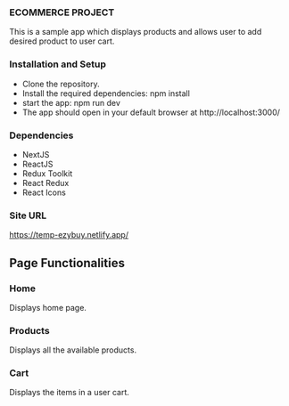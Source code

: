 ### ECOMMERCE PROJECT
This is a sample app which displays products and allows user to add desired product to user cart.

### Installation and Setup
- Clone the repository.
- Install the required dependencies: npm install
- start the app: npm run dev
- The app should open in your default browser at http://localhost:3000/

### Dependencies
- NextJS
- ReactJS
- Redux Toolkit
- React Redux
- React Icons

### Site URL
https://temp-ezybuy.netlify.app/

## Page Functionalities
### Home
Displays home page.
### Products
Displays all the available products.
### Cart
Displays the items in a user cart.